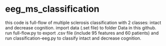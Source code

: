 # eeg_ms_classification
this code is full-flow of multiple sclerosis classification with 2 classes: intact and decrease cognition.
import data (.set file) to folder Data in this github.
run full-flow.py to export .csv file (include 95 features and 60 patients) and run classification-eeg.py to classify intact and decrease cognition.
